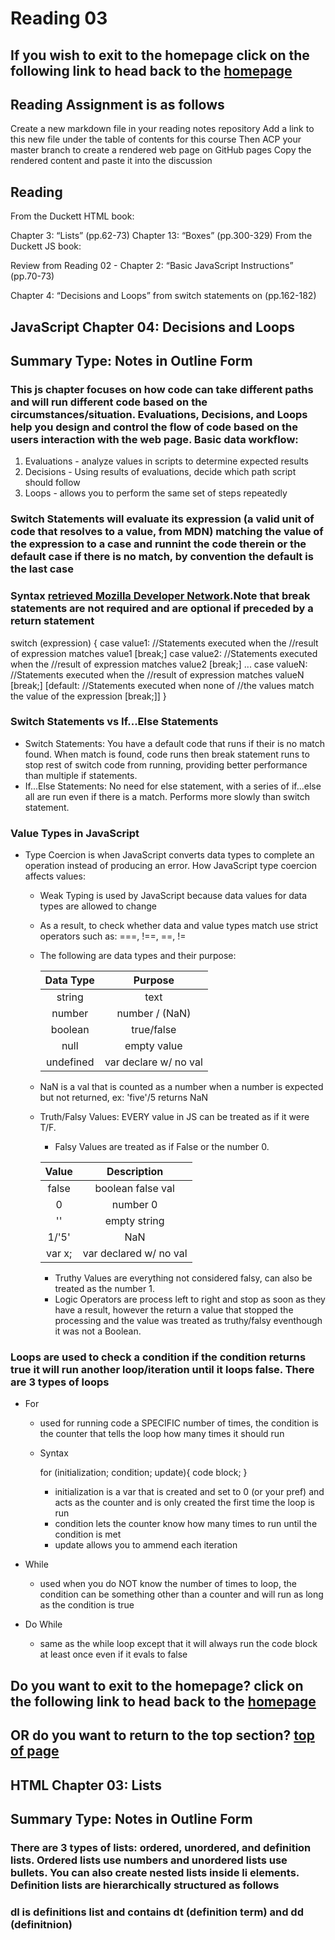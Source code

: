 # Reading 03

## If you wish to exit to the homepage click on the following link to head back to the [homepage](../README.md)

## Reading Assignment is as follows

Create a new markdown file in your reading notes repository
Add a link to this new file under the table of contents for this course
Then ACP your master branch to create a rendered web page on GitHub pages
Copy the rendered content and paste it into the discussion

## Reading

From the Duckett HTML book:

Chapter 3: “Lists” (pp.62-73)
Chapter 13: “Boxes” (pp.300-329)
From the Duckett JS book:

Review from Reading 02 - Chapter 2: “Basic JavaScript Instructions” (pp.70-73)

Chapter 4: “Decisions and Loops” from switch statements on (pp.162-182)

## JavaScript Chapter 04: Decisions and Loops

## Summary Type: Notes in Outline Form

### This js chapter focuses on how code can take different paths and will run different code based on the circumstances/situation. Evaluations, Decisions, and Loops help you design and control the flow of code based on the users interaction with the web page. Basic data workflow: 

  1. Evaluations - analyze values in scripts to determine expected results
  2. Decisions - Using results of evaluations, decide which path script should follow
  3. Loops - allows you to perform the same set of steps repeatedly  

### Switch Statements will evaluate its expression (a valid unit of code that resolves to a value, from MDN) matching the value of the expression to a case and runnint the code therein or the default case if there is no match, by convention the default is the last case

### Syntax [retrieved Mozilla Developer Network](https://developer.mozilla.org/en-US/docs/Web/JavaScript/Reference/Statements/switch).Note that break statements are not required and are optional if preceded by a return statement

switch (expression) {
  case value1:
    //Statements executed when the
    //result of expression matches value1
    [break;]
  case value2:
    //Statements executed when the
    //result of expression matches value2
    [break;]
  ...
  case valueN:
    //Statements executed when the
    //result of expression matches valueN
    [break;]
  [default:
    //Statements executed when none of
    //the values match the value of the expression
    [break;]]
}

### Switch Statements vs If...Else Statements

- Switch Statements: You have a default code that runs if their is no match found. When match is found, code runs then break statement runs to stop rest of switch code from running, providing better performance than multiple if statements.
- If...Else Statements: No need for else statement, with a series of if...else all are run even if there is a match. Performs more slowly than switch statement.

### Value Types in JavaScript

- Type Coercion is when JavaScript converts data types to complete an operation instead of producing an error. How JavaScript type coercion affects values:

  - Weak Typing is used by JavaScript because data values for data types are allowed to change
  - As a result, to check whether data and value types match use strict operators such as: ===, !==, ==, !=
  - The following are data types and their purpose:

    |Data Type  |Purpose              |
    |   :---:   |   :---:             |
    |string     |text                 |
    |number     |number / (NaN)       |
    |boolean    |true/false           |
    |null       |empty value          |
    |undefined  |var declare w/ no val|

  - NaN is a val that is counted as a number when a number is expected but not returned, ex: 'five'/5 returns NaN
  - Truth/Falsy Values: EVERY value in JS can be treated as if it were T/F. 
    - Falsy Values are treated as if False or the number 0.

    |Value      |Description              |
    |   :---:   |          :---:          |
    |false      |boolean false val        |
    |0          |number 0                 |
    |''         |empty string             |
    |1/'5'      |NaN                      |
    |var x;     |var declared w/ no val   |

    - Truthy Values are everything not considered falsy, can also be treated as the number 1.
    - Logic Operators are process left to right and stop as soon as they have a result, however the return a value that stopped the processing and the value was treated as truthy/falsy eventhough it was not a Boolean.

### Loops are used to check a condition if the condition returns true it will run another loop/iteration until it loops false. There are 3 types of loops

- For
  - used for running code a SPECIFIC number of times, the condition is the counter that tells the loop how many times it should run
  - Syntax

    for (initialization; condition; update){
      code block;
    }

    - initialization is a var that is created and set to 0 (or your pref) and acts as the counter and is only created the first time the loop is run
    - condition lets the counter know how many times to run until the condition is met
    - update allows you to ammend each iteration

- While
  - used when you do NOT know the number of times to loop, the condition can be something other than a counter and will run as long as the condition is true
- Do While
  - same as the while loop except that it will always run the code block at least once even if it evals to false

## Do you want to exit to the homepage? click on the following link to head back to the [homepage](../README.md)

## OR do you want to return to the top section? [top of page](#blank)

## HTML Chapter 03: Lists

## Summary Type:  Notes in Outline Form

### There are 3 types of lists: ordered, unordered, and definition lists. Ordered lists use numbers and unordered lists use bullets. You can also create nested lists inside li elements. Definition lists are hierarchically structured as follows

<dl>
  <dt>
    <dd></dd>
  </dt>
</dl>

### dl is definitions list and contains dt (definition term) and dd (definitnion)

